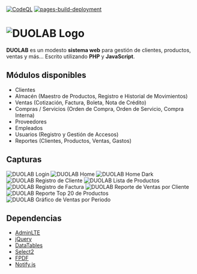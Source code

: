 [![CodeQL](https://github.com/ChrisK106/duolab/actions/workflows/codeql-analysis.yml/badge.svg)](https://github.com/ChrisK106/duolab/actions/workflows/codeql-analysis.yml)
[![pages-build-deployment](https://github.com/ChrisK106/duolab/actions/workflows/pages/pages-build-deployment/badge.svg)](https://github.com/ChrisK106/duolab/actions/workflows/pages/pages-build-deployment)

# ![DUOLAB Logo](docs/duolab_logo.png)
**DUOLAB** es un modesto **sistema web** para gestión de clientes, productos, ventas y más...
Escrito utilizando **PHP** y **JavaScript**.


## Módulos disponibles
- Clientes
- Almacén (Maestro de Productos, Registro e Historial de Movimientos)
- Ventas (Cotización, Factura, Boleta, Nota de Crédito)
- Compras / Servicios (Orden de Compra, Orden de Servicio, Compra Interna)
- Proveedores
- Empleados
- Usuarios (Registro y Gestión de Accesos)
- Reportes (Clientes, Productos, Ventas, Gastos)

## Capturas
![DUOLAB Login](docs/preview/duolab_login.png)
![DUOLAB Home](docs/preview/duolab_home.png)
![DUOLAB Home Dark](docs/preview/duolab_home_dark.png)
![DUOLAB Registro de Cliente](docs/preview/duolab_registro_cliente.png)
![DUOLAB Lista de Productos](docs/preview/duolab_lista_productos.png)
![DUOLAB Registro de Factura](docs/preview/duolab_registro_factura.png)
![DUOLAB Reporte de Ventas por Cliente](docs/preview/duolab_reporte_ventas_cliente.png)
![DUOLAB Reporte Top 20 de Productos](docs/preview/duolab_reporte_productos_top20.png)
![DUOLAB Gráfico de Ventas por Periodo](docs/preview/duolab_grafico_ventas_por_periodo.png)

## Dependencias
- [AdminLTE](https://github.com/ColorlibHQ/AdminLTE)
- [jQuery](https://github.com/jquery/jquery)
- [DataTables](https://github.com/DataTables/DataTablesSrc)
- [Select2](https://github.com/select2/select2)
- [FPDF](http://www.fpdf.org)
- [Notify.js](https://github.com/jpillora/notifyjs)
